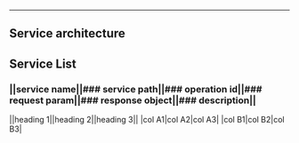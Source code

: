 
***
## Service architecture


## Service List

### ||service name||### service path||### operation id||### request param||### response object||### description||

||heading 1||heading 2||heading 3||
|col A1|col A2|col A3|
|col B1|col B2|col B3|